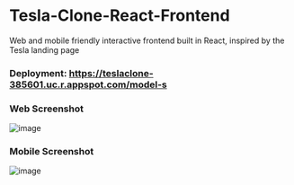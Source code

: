 # Tesla-Clone-React-Frontend
Web and mobile friendly interactive frontend built in React, inspired by the Tesla landing page
### Deployment: https://teslaclone-385601.uc.r.appspot.com/model-s
### Web Screenshot
![image](https://user-images.githubusercontent.com/87671757/235818980-c58c4ed4-1e02-4b53-8ad4-0860ccb292cd.png)
### Mobile Screenshot
![image](https://user-images.githubusercontent.com/87671757/235819060-50922922-be2c-431b-ac9d-26fedcbc282a.png)
